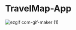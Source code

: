 # TravelMap-App

![ezgif com-gif-maker (1)](https://user-images.githubusercontent.com/89010767/175255051-119283df-5aa5-4eb7-84cc-e36f16bce25d.gif)
